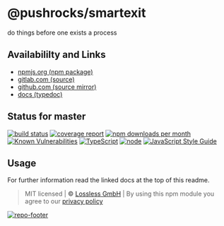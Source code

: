 # @pushrocks/smartexit
do things before one exists a process

## Availabililty and Links
* [npmjs.org (npm package)](https://www.npmjs.com/package/@pushrocks/smartexit)
* [gitlab.com (source)](https://gitlab.com/pushrocks/smartexit)
* [github.com (source mirror)](https://github.com/pushrocks/smartexit)
* [docs (typedoc)](https://pushrocks.gitlab.io/smartexit/)

## Status for master
[![build status](https://gitlab.com/pushrocks/smartexit/badges/master/build.svg)](https://gitlab.com/pushrocks/smartexit/commits/master)
[![coverage report](https://gitlab.com/pushrocks/smartexit/badges/master/coverage.svg)](https://gitlab.com/pushrocks/smartexit/commits/master)
[![npm downloads per month](https://img.shields.io/npm/dm/@pushrocks/smartexit.svg)](https://www.npmjs.com/package/@pushrocks/smartexit)
[![Known Vulnerabilities](https://snyk.io/test/npm/@pushrocks/smartexit/badge.svg)](https://snyk.io/test/npm/@pushrocks/smartexit)
[![TypeScript](https://img.shields.io/badge/TypeScript->=%203.x-blue.svg)](https://nodejs.org/dist/latest-v10.x/docs/api/)
[![node](https://img.shields.io/badge/node->=%2010.x.x-blue.svg)](https://nodejs.org/dist/latest-v10.x/docs/api/)
[![JavaScript Style Guide](https://img.shields.io/badge/code%20style-prettier-ff69b4.svg)](https://prettier.io/)

## Usage

For further information read the linked docs at the top of this readme.

> MIT licensed | **&copy;** [Lossless GmbH](https://lossless.gmbh)
| By using this npm module you agree to our [privacy policy](https://lossless.gmbH/privacy.html)

[![repo-footer](https://pushrocks.gitlab.io/assets/repo-footer.svg)](https://maintainedby.lossless.com)

